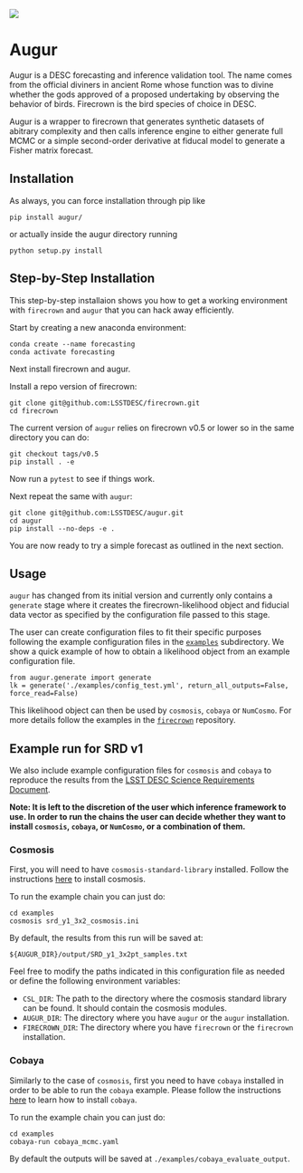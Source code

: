 ![](https://github.com/LSSTDESC/augur/workflows/flake8%20pytest/badge.svg)

# Augur

Augur is a DESC forecasting and inference validation tool. The name comes from the official diviners in ancient Rome whose function was to divine whether the gods approved of a proposed undertaking by observing the behavior of birds. Firecrown is the bird species of choice in DESC.

Augur is a wrapper to firecrown that generates synthetic datasets of abitrary complexity and then calls inference engine to either generate full MCMC or a simple second-order derivative at fiducal model to generate a Fisher matrix forecast.

## Installation

As always, you can force installation through pip like

```pip install augur/```

or actually inside the augur directory running

```python setup.py install```

## Step-by-Step Installation

This step-by-step installaion shows you how to get a working environment with `firecrown` and `augur` that you can hack away efficiently.

Start by creating a new anaconda environment:

```
conda create --name forecasting
conda activate forecasting
```

Next install firecrown and augur.

Install a repo version of firecrown:

```
git clone git@github.com:LSSTDESC/firecrown.git
cd firecrown
```

The current version of `augur` relies on firecrown v0.5 or lower so in the same directory you can do:

```
git checkout tags/v0.5
pip install . -e
```

Now run a `pytest` to see if things work.

Next repeat the same with `augur`:

```
git clone git@github.com:LSSTDESC/augur.git
cd augur
pip install --no-deps -e .
```

You are now ready to try a simple forecast as outlined in the next section.

## Usage

`augur` has changed from its initial version and currently only contains a
`generate` stage where it creates the firecrown-likelihood object and fiducial data vector as specified by the configuration file passed to this stage.

The user can create configuration files to fit their specific purposes following the example configuration files in the [`examples`](./examples) subdirectory. We show a quick example of how to obtain a likelihood object from an example configuration file.

```
from augur.generate import generate
lk = generate('./examples/config_test.yml', return_all_outputs=False, force_read=False)
```

This likelihood object can then be used by `cosmosis`, `cobaya` or `NumCosmo`. For more details follow the examples in the [`firecrown`](https://github.com/LSSTDESC/firecrown) repository.

## Example run for SRD v1
We also include example configuration files for `cosmosis` and `cobaya` to reproduce the results from the [LSST DESC Science Requirements Document](https://arxiv.org/pdf/1809.01669.pdf).

__Note: It is left to the discretion of the user which inference framework to use. In order to run the chains the user can decide whether they want to install `cosmosis`, `cobaya`, or `NumCosmo`, or a combination of them.__

### Cosmosis

First, you will need to have `cosmosis-standard-library` installed. Follow the instructions [here](https://cosmosis.readthedocs.io/en/latest/intro/installation.html) to install cosmosis.

To run the example chain you can just do:

```
cd examples
cosmosis srd_y1_3x2_cosmosis.ini
```

By default, the results from this run will be saved at:

`${AUGUR_DIR}/output/SRD_y1_3x2pt_samples.txt`

Feel free to modify the paths indicated in this configuration file as needed or define the following environment variables:

* `CSL_DIR`: The path to the directory where the cosmosis standard library can be found. It should contain the cosmosis modules.
* `AUGUR_DIR`: The directory where you have `augur` or the `augur` installation.
* `FIRECROWN_DIR`: The directory where you have `firecrown` or the `firecrown` installation.

### Cobaya

Similarly to the case of `cosmosis`, first you need to have `cobaya` installed in order to be able to run the `cobaya` example. Please follow the instructions [here](https://cobaya.readthedocs.io/en/latest/installation.html) to learn how to install `cobaya`.

To run the example chain you can just do:

```
cd examples
cobaya-run cobaya_mcmc.yaml
```

By default the outputs will be saved at `./examples/cobaya_evaluate_output`.